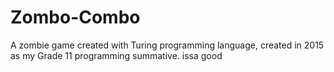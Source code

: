 # Zombo-Combo
A zombie game created with Turing programming language, created in 2015 as my Grade 11 programming summative.
issa good
